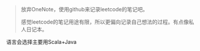 > 放弃OneNote，使用github来记录leetcode的笔记吧。
> 
>
> 感觉leetcode的笔记用途有限，所以更偏向记录自己想法的过程。有点像私人日记本。

语言会选择主要用Scala+Java
